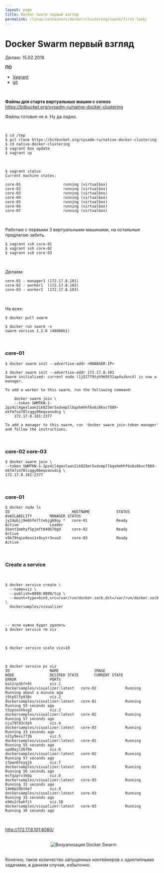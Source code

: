 ```yaml
---
layout: page
title: Docker Swarm первый взгляд
permalink: /linux/containers/docker/clustering/swarm/first-look/
---
```


# Docker Swarm первый взгляд

Делаю: 15.02.2018

**ПО**

- <a href="/linux/virtual/vagrant/">Vagrant</a>
- <a href="/linux/dev/git/">git</a>

<br/>

**Файлы для старта виртуальных машин с coreos**  
https://bitbucket.org/sysadm-ru/native-docker-clustering

Файлы готовил не я. Ну да ладно.

<br/>

    $ cd /tmp
    $ git clone https://bitbucket.org/sysadm-ru/native-docker-clustering
    $ cd native-docker-clustering
    $ vagrant box update
    $ vagrant up
    
<br/>

    $ vagrant status
    Current machine states:

    core-01                   running (virtualbox)
    core-02                   running (virtualbox)
    core-03                   running (virtualbox)
    core-04                   running (virtualbox)
    core-05                   running (virtualbox)
    core-06                   running (virtualbox)
    core-07                   running (virtualbox)


<br/>

Работаю с первыми 3 виртуальными машинами, на остальные предлагаю забить.

    $ vagrant ssh core-01
    $ vagrant ssh core-02
    $ vagrant ssh core-03

<br/>

Делаем:

    core-01 - manager1 (172.17.8.101)
    core-02 - worker1  (172.17.8.102)
    core-03 - worker2  (172.17.8.103)

<br/>

На всех:

    $ docker pull swarm

    $ docker run swarm -v
    swarm version 1.2.8 (48d86b1)


<br/>

### core-01

    $ docker swarm init --advertise-addr <MANAGER-IP>

    $ docker swarm init --advertise-addr 172.17.8.101     
    Swarm initialized: current node (1j517f9tyh969t51ap4uzknc4) is now a manager.

    To add a worker to this swarm, run the following command:

        docker swarm join \
        --token SWMTKN-1-2pz4il4gexlaan2ik825mr5xdxmpllbqxhmhhf6x6z8kvcf889-ekfm7so78lcqgy06eqvanudcg \
        172.17.8.101:2377

    To add a manager to this swarm, run 'docker swarm join-token manager' and follow the instructions.


<br/>

### core-02 core-03

    $ docker swarm join \
    --token SWMTKN-1-2pz4il4gexlaan2ik825mr5xdxmpllbqxhmhhf6x6z8kvcf889-ekfm7so78lcqgy06eqvanudcg \
    172.17.8.101:2377


<br/>

### core-01

    $ docker node ls
    ID                            HOSTNAME            STATUS              AVAILABILITY        MANAGER STATUS
    jy14pbjj9e6hfm7ltebjg68oy *   core-01             Ready               Active              Leader
    5bant3omhyf5pjmft849b70gd     core-02             Ready               Active              
    v9k79tqie9oos1x9sytr3vvw3     core-03             Ready               Active   


<br/>

### Create a service

<br/>

    $ docker service create \
      --name=viz \
      --publish=8080:8080/tcp \
      --mount=type=bind,src=/var/run/docker.sock,dst=/var/run/docker.sock \
      dockersamples/visualizer


<br/>

    -- если нужно будет удалить
    $ docker service rm viz

<br/>

    $ docker service scale viz=10

<br/>

    $ docker service ps viz
    ID                  NAME                IMAGE                             NODE                DESIRED STATE       CURRENT STATE                ERROR               PORTS
    ba11rp3bfn9t        viz.1               dockersamples/visualizer:latest   core-02             Running             Running about a minute ago                       
    j9tp5lfp930c        viz.2               dockersamples/visualizer:latest   core-01             Running             Running 55 seconds ago                           
    t5zpsoshkvg2        viz.3               dockersamples/visualizer:latest   core-02             Running             Running 57 seconds ago                           
    nju79l93cdxh        viz.4               dockersamples/visualizer:latest   core-03             Running             Running 33 seconds ago                           
    n21y9evs773b        viz.5               dockersamples/visualizer:latest   core-01             Running             Running 55 seconds ago                           
    upd0ajc2679m        viz.6               dockersamples/visualizer:latest   core-02             Running             Running 57 seconds ago                           
    z7pwn0toygjk        viz.7               dockersamples/visualizer:latest   core-01             Running             Running 56 seconds ago                           
    mcfqzprv3kbp        viz.8               dockersamples/visualizer:latest   core-03             Running             Running 33 seconds ago                           
    14m0p2dbt6e7        viz.9               dockersamples/visualizer:latest   core-03             Running             Running 33 seconds ago                           
    e94x2rbahfit        viz.10              dockersamples/visualizer:latest   core-03             Running             Running 36 seconds ago    

<br/>


http://172.17.8.101:8080/

<br/>

<div align="center">
    <img src="//files.sysadm.ru/img/linux/containers/docker/clustering/swarm/swarm-visualizer.png" border="0" alt="Визуализация Docker Swarm">
</div>


<br/>

Конечно, такое количество запущенных контейнеров с однотипными задачами, в данном случае, избыточно.
